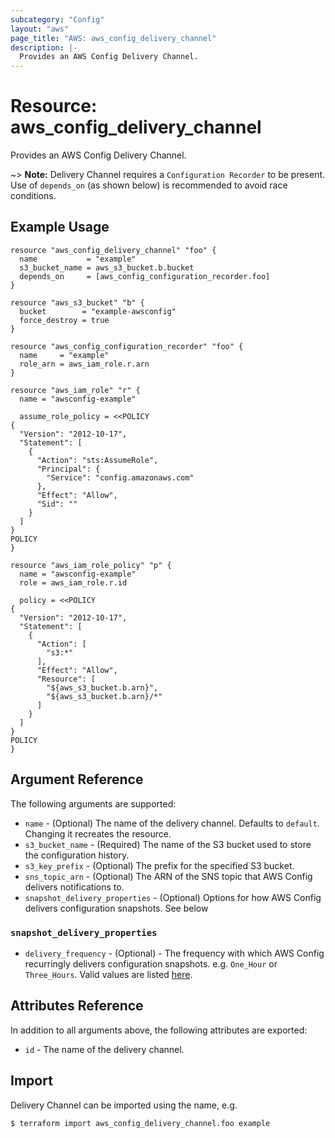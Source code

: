 ```yaml
---
subcategory: "Config"
layout: "aws"
page_title: "AWS: aws_config_delivery_channel"
description: |-
  Provides an AWS Config Delivery Channel.
---
```


# Resource: aws_config_delivery_channel

Provides an AWS Config Delivery Channel.

~> **Note:** Delivery Channel requires a `Configuration Recorder` to be present. Use of `depends_on` (as shown below) is recommended to avoid race conditions.

## Example Usage

```hcl
resource "aws_config_delivery_channel" "foo" {
  name           = "example"
  s3_bucket_name = aws_s3_bucket.b.bucket
  depends_on     = [aws_config_configuration_recorder.foo]
}

resource "aws_s3_bucket" "b" {
  bucket        = "example-awsconfig"
  force_destroy = true
}

resource "aws_config_configuration_recorder" "foo" {
  name     = "example"
  role_arn = aws_iam_role.r.arn
}

resource "aws_iam_role" "r" {
  name = "awsconfig-example"

  assume_role_policy = <<POLICY
{
  "Version": "2012-10-17",
  "Statement": [
    {
      "Action": "sts:AssumeRole",
      "Principal": {
        "Service": "config.amazonaws.com"
      },
      "Effect": "Allow",
      "Sid": ""
    }
  ]
}
POLICY
}

resource "aws_iam_role_policy" "p" {
  name = "awsconfig-example"
  role = aws_iam_role.r.id

  policy = <<POLICY
{
  "Version": "2012-10-17",
  "Statement": [
    {
      "Action": [
        "s3:*"
      ],
      "Effect": "Allow",
      "Resource": [
        "${aws_s3_bucket.b.arn}",
        "${aws_s3_bucket.b.arn}/*"
      ]
    }
  ]
}
POLICY
}
```

## Argument Reference

The following arguments are supported:

* `name` - (Optional) The name of the delivery channel. Defaults to `default`. Changing it recreates the resource.
* `s3_bucket_name` - (Required) The name of the S3 bucket used to store the configuration history.
* `s3_key_prefix` - (Optional) The prefix for the specified S3 bucket.
* `sns_topic_arn` - (Optional) The ARN of the SNS topic that AWS Config delivers notifications to.
* `snapshot_delivery_properties` - (Optional) Options for how AWS Config delivers configuration snapshots. See below

### `snapshot_delivery_properties`

* `delivery_frequency` - (Optional) - The frequency with which AWS Config recurringly delivers configuration snapshots.
	e.g. `One_Hour` or `Three_Hours`.
	Valid values are listed [here](https://docs.aws.amazon.com/config/latest/APIReference/API_ConfigSnapshotDeliveryProperties.html#API_ConfigSnapshotDeliveryProperties_Contents).

## Attributes Reference

In addition to all arguments above, the following attributes are exported:

* `id` - The name of the delivery channel.

## Import

Delivery Channel can be imported using the name, e.g.

```
$ terraform import aws_config_delivery_channel.foo example
```
